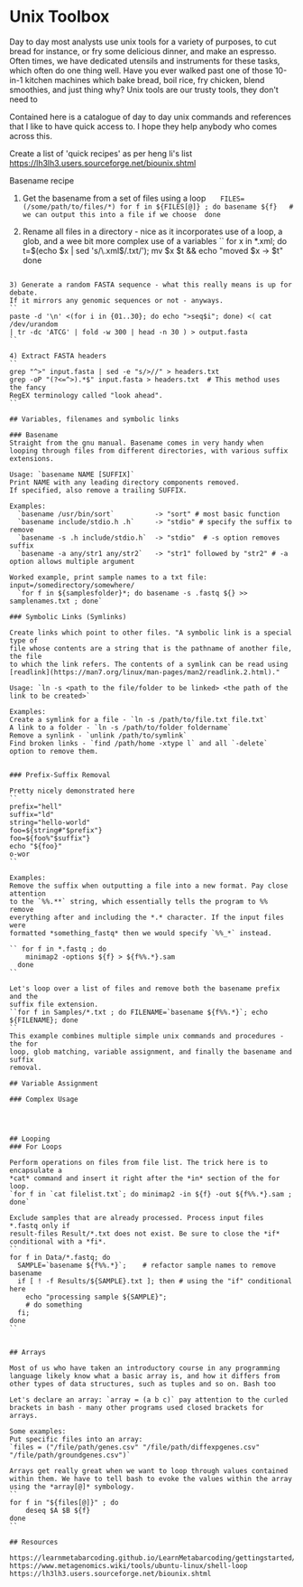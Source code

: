 # Unix Toolbox 

Day to day most analysts use unix tools for a variety of purposes, to cut bread
for instance, or fry some delicious dinner, and make an espresso. Often times,
we have dedicated utensils and instruments for these tasks, which often do one
thing well. Have you ever walked past one of those 10-in-1 kitchen machines
which bake bread, boil rice, fry chicken, blend smoothies, and just thing why?
Unix tools are our trusty tools, they don't need to  

Contained here is a catalogue of day to day unix commands and references that I like to have
quick access to. I hope they help anybody who comes across this.    


Create a list of 'quick recipes' as per heng li's list https://lh3lh3.users.sourceforge.net/biounix.shtml


Basename recipe
1) Get the basename from a set of files using a loop
``   
FILES=(/some/path/to/files/*)
for f in ${FILES[@]} ; do
  basename ${f}   # we can output this into a file if we choose 
done 
``


2) Rename all files in a directory - nice as it incorporates use of a loop, a glob, and a wee bit more complex use of a variables
``
for x in *.xml; do 
  t=$(echo $x | sed 's/\.xml$/.txt/'); 
  mv $x $t && echo "moved $x -> $t"
done
```

3) Generate a random FASTA sequence - what this really means is up for debate.
If it mirrors any genomic sequences or not - anyways. 
``   
paste -d '\n' <(for i in {01..30}; do echo ">seq$i"; done) <( cat /dev/urandom
| tr -dc 'ATCG' | fold -w 300 | head -n 30 ) > output.fasta 
``  

4) Extract FASTA headers    
``
grep "^>" input.fasta | sed -e "s/>//" > headers.txt
grep -oP "(?<=^>).*$" input.fasta > headers.txt  # This method uses the fancy
RegEX terminology called "look ahead".  
``

## Variables, filenames and symbolic links 

### Basename 
Straight from the gnu manual. Basename comes in very handy when looping through files from different directories, with various suffix extensions. 

Usage: `basename NAME [SUFFIX]`
Print NAME with any leading directory components removed.
If specified, also remove a trailing SUFFIX.

Examples:
  `basename /usr/bin/sort`          -> "sort" # most basic function
  `basename include/stdio.h .h`     -> "stdio" # specify the suffix to remove
  `basename -s .h include/stdio.h`  -> "stdio"  # -s option removes suffix
  `basename -a any/str1 any/str2`   -> "str1" followed by "str2" # -a option allows multiple argument

Worked example, print sample names to a txt file: 
input=/somedirectory/somewhere/ 
  `for f in ${samplesfolder}*; do basename -s .fastq ${} >> samplenames.txt ; done`    

### Symbolic Links (Symlinks) 

Create links which point to other files. "A symbolic link is a special type of
file whose contents are a string that is the pathname of another file, the file
to which the link refers. The contents of a symlink can be read using [readlink](https://man7.org/linux/man-pages/man2/readlink.2.html)." 

Usage: `ln -s <path to the file/folder to be linked> <the path of the link to be created>`

Examples: 
Create a symlink for a file - `ln -s /path/to/file.txt file.txt`   
A link to a folder - `ln -s /path/to/folder foldername`  
Remove a synlink - `unlink /path/to/symlink`    
Find broken links - `find /path/home -xtype l` and all `-delete` option to remove them.    


### Prefix-Suffix Removal

Pretty nicely demonstrated here
``
prefix="hell"
suffix="ld"
string="hello-world"
foo=${string#"$prefix"}
foo=${foo%"$suffix"}
echo "${foo}"
o-wor
``

Examples: 
Remove the suffix when outputting a file into a new format. Pay close attention
to the `%%.**` string, which essentially tells the program to %% remove
everything after and including the *.* character. If the input files were
formatted *something_fastq* then we would specify `%%_*` instead.   

`` for f in *.fastq ; do 
    minimap2 -options ${f} > ${f%%.*}.sam 
  done 
``   

Let's loop over a list of files and remove both the basename prefix and the
suffix file extension.
``for f in Samples/*.txt ; do FILENAME=`basename ${f%%.*}`; echo ${FILENAME}; done
``     
This example combines multiple simple unix commands and procedures - the for
loop, glob matching, variable assignment, and finally the basename and suffix
removal. 

## Variable Assignment 

### Complex Usage 




## Looping 
### For Loops

Perform operations on files from file list. The trick here is to encapsulate a
*cat* command and insert it right after the *in* section of the for loop.  
`for f in `cat filelist.txt`; do minimap2 -in ${f} -out ${f%%.*}.sam ; done`  

Exclude samples that are already processed. Process input files *.fastq only if
result-files Result/*.txt does not exist. Be sure to close the *if* conditional with a *fi*.     
``
for f in Data/*.fastq; do 
  SAMPLE=`basename ${f%%.*}`;    # refactor sample names to remove basename 
  if [ ! -f Results/${SAMPLE}.txt ]; then # using the "if" conditional here  
    echo "processing sample ${SAMPLE}"; 
    # do something 
  fi; 
done
``      


## Arrays

Most of us who have taken an introductory course in any programming language likely know what a basic array is, and how it differs from other types of data structures, such as tuples and so on. Bash too

Let's declare an array: `array = (a b c)` pay attention to the curled brackets in bash - many other programs used closed brackets for arrays.     

Some examples:
Put specific files into an array:
`files = ("/file/path/genes.csv" "/file/path/diffexpgenes.csv" "/file/path/groundgenes.csv")` 

Arrays get really great when we want to loop through values contained within them. We have to tell bash to evoke the values within the array using the *array[@]* symbology.   
``
for f in "${files[@]}" ; do   
    deseq $A $B ${f}     
done   
``

## Resources 

https://learnmetabarcoding.github.io/LearnMetabarcoding/gettingstarted/cli_bioinformatics/cheatsheet.html
https://www.metagenomics.wiki/tools/ubuntu-linux/shell-loop
https://lh3lh3.users.sourceforge.net/biounix.shtml









